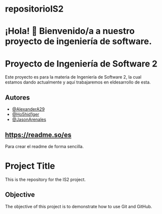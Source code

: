 # repositorioIS2

# ¡Hola! 👋 Bienvenido/a a nuestro proyecto de ingeniería de software.


# Proyecto de Ingeniería de Software 2

Este proyecto es para la materia de Ingeniería de Software 2, la cual estamos dando actualmente y aquí trabajaremos en eldesarrollo de esta.



## Autores

- [@AlexanderA29](https://www.github.com/AlexanderA29)
- [@Ho5hid1ger](https://www.github.com/Ho5hid1ger)
- [@JasonArenales](https://www.github.com/JasonArenales)


## https://readme.so/es
Para crear el readme de forma sencilla.


# Project Title

This is the repository for the IS2 project.


## Objective

The objective of this project is to demonstrate how to use Git and GitHub.

